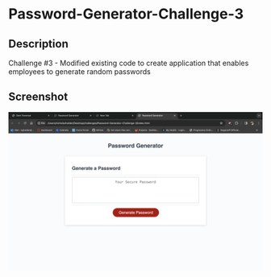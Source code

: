 # Password-Generator-Challenge-3

## Description

Challenge #3 - Modified existing code to create application that enables employees to generate random passwords

## Screenshot

![Screenshoot](./assets/images/Password%20Generator%20Screenshoot.png)

